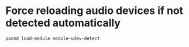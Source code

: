 # Force reloading audio devices if not detected automatically

```
pacmd load-module module-udev-detect
```
